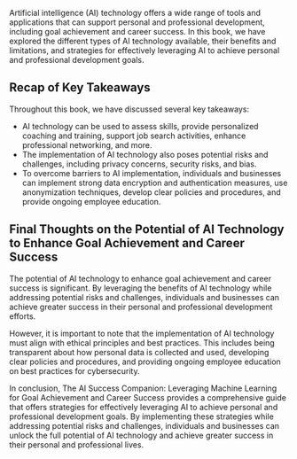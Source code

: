 
Artificial intelligence (AI) technology offers a wide range of tools and applications that can support personal and professional development, including goal achievement and career success. In this book, we have explored the different types of AI technology available, their benefits and limitations, and strategies for effectively leveraging AI to achieve personal and professional development goals.

Recap of Key Takeaways
----------------------

Throughout this book, we have discussed several key takeaways:

* AI technology can be used to assess skills, provide personalized coaching and training, support job search activities, enhance professional networking, and more.
* The implementation of AI technology also poses potential risks and challenges, including privacy concerns, security risks, and bias.
* To overcome barriers to AI implementation, individuals and businesses can implement strong data encryption and authentication measures, use anonymization techniques, develop clear policies and procedures, and provide ongoing employee education.

Final Thoughts on the Potential of AI Technology to Enhance Goal Achievement and Career Success
-----------------------------------------------------------------------------------------------

The potential of AI technology to enhance goal achievement and career success is significant. By leveraging the benefits of AI technology while addressing potential risks and challenges, individuals and businesses can achieve greater success in their personal and professional development efforts.

However, it is important to note that the implementation of AI technology must align with ethical principles and best practices. This includes being transparent about how personal data is collected and used, developing clear policies and procedures, and providing ongoing employee education on best practices for cybersecurity.

In conclusion, The AI Success Companion: Leveraging Machine Learning for Goal Achievement and Career Success provides a comprehensive guide that offers strategies for effectively leveraging AI to achieve personal and professional development goals. By implementing these strategies while addressing potential risks and challenges, individuals and businesses can unlock the full potential of AI technology and achieve greater success in their personal and professional lives.
